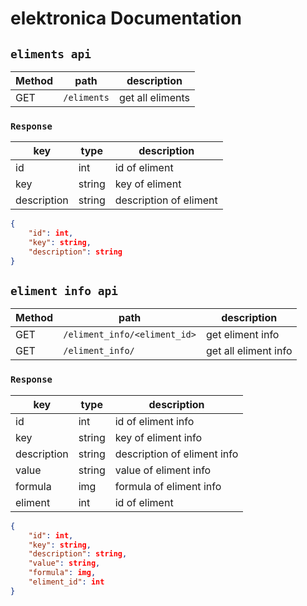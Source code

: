 # elektronica Documentation

## `eliments api`

| Method | path | description |
| --- | --- | --- |
| GET | `/eliments` | get all eliments |

### `Response`

| key | type | description |
| --- | --- | --- |
| id | int | id of eliment |
| key | string | key of eliment |
| description | string | description of eliment |

```json
{
    "id": int,
    "key": string,
    "description": string
}
```


## `eliment info api`

| Method | path | description |
| --- | --- | --- |
| GET | `/eliment_info/<eliment_id>` | get eliment info |
| GET | `/eliment_info/` | get all eliment info |

### `Response`

| key | type | description |
| --- | --- | --- |
| id | int | id of eliment info |
| key | string | key of eliment info |
| description | string | description of eliment info |
| value | string | value of eliment info |
| formula | img | formula of eliment info |
| eliment | int | id of eliment |


```json
{
    "id": int,
    "key": string,
    "description": string,
    "value": string,
    "formula": img,
    "eliment_id": int
}
```